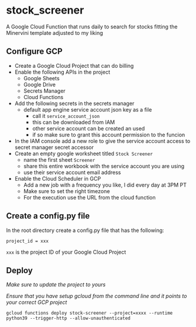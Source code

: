 # stock_screener
A Google Cloud Function that runs daily to search for stocks fitting the Minervini template adjusted to my liking

## Configure GCP
- Create a Google Cloud Project that can do billing
- Enable the following APIs in the project
    - Google Sheets
    - Google Drive
    - Secrets Manager
    - Cloud Functions
- Add the following secrets in the secrets manager
    - default app engine service account json key as a file
        - call it `service_account_json`
        - this can be downloaded from IAM
        - other service account can be created an used
        - if so make sure to grant this account permission to the funcion
- In the IAM console add a new role to give the service account access to secret manager secret accessor
- Create an empty google worksheet titled `Stock Screener`
    - name the first sheet `Screener`
    - share this entire workbook with the service account you are using
    - use their service account email address
- Enable the Cloud Scheduler in GCP
    - Add a new job with a frequency you like, I did every day at 3PM PT
    - Make sure to set the right timezone
    - For the execution use the URL from the cloud function
    

## Create a config.py file
In the root directory create a config.py file that has the following:

```project_id = xxx```

`xxx` is the project ID of your Google Cloud Project

## Deploy

*Make sure to update the project to yours*

*Ensure that you have setup gcloud from the command line and it points to your correct GCP project*

`gcloud functions deploy stock-screener --project=xxxx --runtime python39 --trigger-http --allow-unauthenticated`
